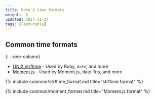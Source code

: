```yaml
---
title: Date & time formats
weight: -5
updated: 2017-11-27
tags: [Featurable]
---
```


## Common time formats
{: .-one-column}

- [UNIX strftime](./strftime) - Used by Ruby, `date`, and more
- [Moment.js](./moment#formatting) - Used by Moment.js, date-fns, and more

{% include common/strftime_format.md title="strftime format" %}

{% include common/moment_format.md title="Moment.js format" %}
